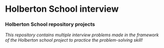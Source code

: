 # **Holberton School interview**

### **Holberton School repository projects**

*This repository contains multiple interview problems made in the framework of the Holberton school project to practice the problem-solving skill!*
